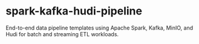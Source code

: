 # spark-kafka-hudi-pipeline
End-to-end data pipeline templates using Apache Spark, Kafka, MinIO, and Hudi for batch and streaming ETL workloads.

